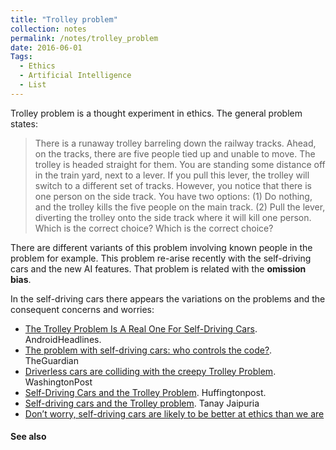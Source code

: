```yaml
---
title: "Trolley problem"
collection: notes
permalink: /notes/trolley_problem
date: 2016-06-01
Tags:
  - Ethics
  - Artificial Intelligence
  - List
---
```


Trolley problem is a thought experiment in ethics. The general problem states:

> There is a runaway trolley barreling down the railway tracks. Ahead, on the tracks, there are five people tied up and unable to move. The trolley is headed straight for them. You are standing some distance off in the train yard, next to a lever. If you pull this lever, the trolley will switch to a different set of tracks. However, you notice that there is one person on the side track. You have two options:
> (1) Do nothing, and the trolley kills the five people on the main track.
> (2) Pull the lever, diverting the trolley onto the side track where it will kill one person. Which is the correct choice?
> Which is the correct choice?

There are different variants of this problem involving known people in the problem for example. This problem re-arise recently with the self-driving cars and the new AI features.
That problem is related with the **omission bias**.

In the self-driving cars there appears the variations on the problems and the consequent concerns and worries:
* [The Trolley Problem Is A Real One For Self-Driving Cars](http://www.androidheadlines.com/2016/06/the-trolley-problem-is-a-real-one-for-self-driving-cars.html). AndroidHeadlines.
* [The problem with self-driving cars: who controls the code?](https://www.theguardian.com/technology/2015/dec/23/the-problem-with-self-driving-cars-who-controls-the-code). TheGuardian
* [Driverless cars are colliding with the creepy Trolley Problem](https://www.washingtonpost.com/news/innovations/wp/2015/12/29/will-self-driving-cars-ever-solve-the-famous-and-creepy-trolley-problem/). WashingtonPost
* [Self-Driving Cars and the Trolley Problem](http://www.huffingtonpost.com/tanay-jaipuria/self-driving-cars-and-the-trolley-problem_b_7472560.html). Huffingtonpost.
* [Self-driving cars and the Trolley problem](https://medium.com/@tanayj/self-driving-cars-and-the-trolley-problem-5363b86cb82d#.k8v2fc4h4). Tanay Jaipuria
* [Don’t worry, self-driving cars are likely to be better at ethics than we are](http://www.vox.com/2016/6/13/11896166/self-driving-cars-ethics)


#### See also









